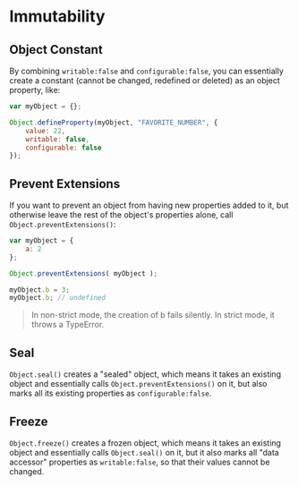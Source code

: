 # Immutability

## Object Constant

By combining `writable:false` and `configurable:false`, you can essentially create a constant (cannot be changed, redefined or deleted) as an object property, like:

```javascript
var myObject = {};

Object.defineProperty(myObject, "FAVORITE_NUMBER", {
    value: 22,
    writable: false,
    configurable: false
});
```

## Prevent Extensions

If you want to prevent an object from having new properties added to it, but otherwise leave the rest of the object's properties alone, call `Object.preventExtensions()`:

```javascript
var myObject = {
    a: 2
};

Object.preventExtensions( myObject );

myObject.b = 3;
myObject.b; // undefined
```
> In non-strict mode, the creation of b fails silently. In strict mode, it throws a TypeError.

## Seal

`Object.seal()` creates a "sealed" object, which means it takes an existing object and essentially calls `Object.preventExtensions()` on it, but also marks all its existing properties as `configurable:false`.

## Freeze

`Object.freeze()` creates a frozen object, which means it takes an existing object and essentially calls `Object.seal()` on it, but it also marks all "data accessor" properties as `writable:false`, so that their values cannot be changed.
